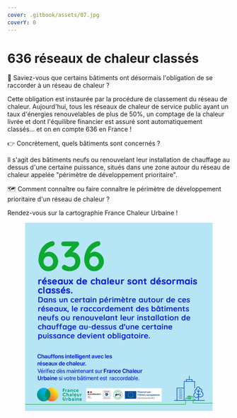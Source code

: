 ```yaml
---
cover: .gitbook/assets/07.jpg
coverY: 0
---
```


# 636 réseaux de chaleur classés

🔎 Saviez-vous que certains bâtiments ont désormais l'obligation de se raccorder à un réseau de chaleur ?

Cette obligation est instaurée par la procédure de classement du réseau de chaleur. Aujourd'hui, tous les réseaux de chaleur de service public ayant un taux d'énergies renouvelables de plus de 50%, un comptage de la chaleur livrée et dont l'équilibre financier est assuré sont automatiquement classés... et on en compte 636 en France !

👉 Concrètement, quels bâtiments sont concernés ?

Il s'agit des bâtiments neufs ou renouvelant leur installation de chauffage au dessus d'une certaine puissance, situés dans une zone autour du réseau de chaleur appelée "périmètre de développement prioritaire".

🗺 Comment connaître ou faire connaître le périmètre de développement prioritaire d'un réseau de chaleur ?

Rendez-vous sur la cartographie France Chaleur Urbaine !

<figure><img src=".gitbook/assets/image.png" alt=""><figcaption></figcaption></figure>

